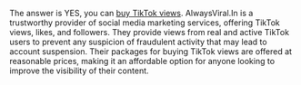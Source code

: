 The answer is YES, you can <a href="https://alwaysviral.in/buy-tiktok-views/">buy TikTok views</a>. AlwaysViral.In is a trustworthy provider of social media marketing services, offering TikTok views, likes, and followers. They provide views from real and active TikTok users to prevent any suspicion of fraudulent activity that may lead to account suspension. Their packages for buying TikTok views are offered at reasonable prices, making it an affordable option for anyone looking to improve the visibility of their content.
